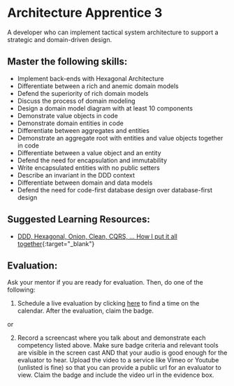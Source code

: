 # Architecture Apprentice 3

A developer who can implement tactical system architecture to support a strategic and domain-driven design.

## Master the following skills:

- Implement back-ends with Hexagonal Architecture
- Differentiate between a rich and anemic domain models
- Defend the superiority of rich domain models
- Discuss the process of domain modeling
- Design a domain model diagram with at least 10 components
- Demonstrate value objects in code
- Demonstrate domain entities in code
- Differentiate between aggregates and entities
- Demonstrate an aggregate root with entities and value objects together in code
- Differentiate between a value object and an entity
- Defend the need for encapsulation and immutability
- Write encapsulated entities with no public setters
- Describe an invariant in the DDD context
- Differentiate between domain and data models
- Defend the need for code-first database design over database-first design

## Suggested Learning Resources:

- [DDD, Hexagonal, Onion, Clean, CQRS, … How I put it all together](https://herbertograca.com/2017/11/16/explicit-architecture-01-ddd-hexagonal-onion-clean-cqrs-how-i-put-it-all-together/){:target="\_blank"}

## Evaluation:

Ask your mentor if you are ready for evaluation. Then, do one of the following:

1. Schedule a live evaluation by clicking [here](https://calendly.com/codex-evaluations/full-stack) to find a time on the calendar. After the evaluation, claim the badge.

or

2. Record a screencast where you talk about and demonstrate each competency listed above. Make sure badge criteria and relevant tools are visible in the screen cast AND that your audio is good enough for the evaluator to hear. Upload the video to a service like Vimeo or Youtube (unlisted is fine) so that you can provide a public url for an evaluator to view. Claim the badge and include the video url in the evidence box.
